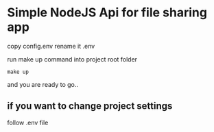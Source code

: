 # Simple NodeJS Api for file sharing app

copy config.env rename it .env

run make up command into project root folder

`make up`

and you are ready to go..

## if you want to change project  settings 
follow .env file
